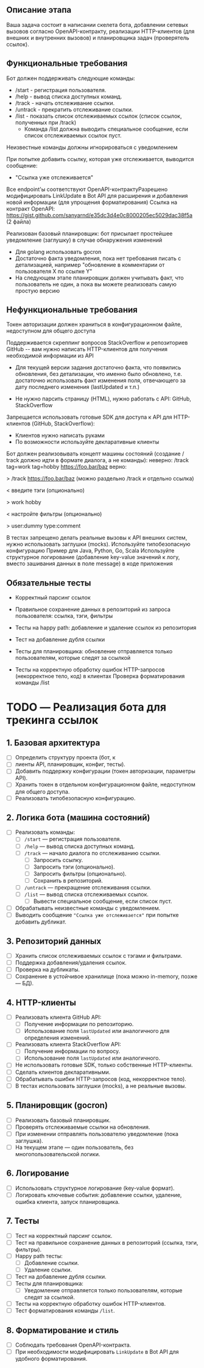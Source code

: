 ## Описание этапа
Ваша задача состоит в написании скелета бота, добавлении сетевых
вызовов согласно OpenAPI-контракту, реализации HTTP-клиентов (для внешних и внутренних вызовов) и планировщика задач (проверятель ссылок).

## Функциональные требования
Бот должен поддерживать следующие команды:
* /start - регистрация пользователя.
* /help - вывод списка доступных команд.
* /track - начать отслеживание ссылки.
* /untrack - прекратить отслеживание ссылки.
* /list - показать список отслеживаемых ссылок (cписок ссылок, полученных при /track)
    * Команда /list должна выводить специальное сообщение, если список отслеживаемых ссылок пуст.

Неизвестные команды должны игнорироваться с уведомлением

При попытке добавить ссылку, которая уже отслеживается, выводится сообщение: 
* "Ссылка уже отслеживается"

Все endpoint'ы соответствуют OpenAPI-контрактуРазрешено модифицировать LinkUpdate в Bot API для расширения
и добавления новой информации (для упрощения
форматирования)
Ссылка на контракт OpenAPI: https://gist.github.com/sanyarnd/e35dc3d4e0c8000205ec5029dac38f5a (2 файла)

Реализован базовый планировщик: бот присылает простейшее
уведомление (заглушку) в случае обнаружения изменений
* Для golang использовать gocron
* Достаточно факта уведомления, пока нет требования писать с
детализацией, например "обновление в комментарии от
пользователя Х по ссылке Y"
* На следующем этапе планировщик должен учитывать факт, что
пользователь не один, а пока вы можете реализовать самую
простую версию


## Нефункциональные требования
Токен авторизации должен храниться в конфигурационном файле,
недоступном для общего доступа

Поддерживается скреппинг вопросов StackOverflow и репозиториев GitHub -- вам нужно написать HTTP-клиентов для получения необходимой информации из API

* Для текущей версии задания достаточно факта, что появились
обновления, без детализации, что именно было обновлено, т.е.
достаточно использовать факт изменения поля, отвечающего за
дату последнего изменения (lastUpdated и т.п.)

* Не нужно парсить страницу (HTML), нужно работать с API: GitHub, StackOverflow

Запрещается использовать готовые SDK для доступа к API для HTTP-клиентов (GitHub, StackOverflow): 
* Клиентов нужно написать руками
* По возможности используйте декларативные клиенты

Бот должен реализовывать концепт машины состояний (создание /
track должно идти в формате диалога, а не команды):
неверно: /track tag=work tag=hobby https://foo.bar/baz
верно: 

\> /track https://foo.bar/baz (можно раздельно /track и отдельно
ссылка)

\< введите тэги (опционально)

\> work hobby

\< настройте фильтры (опционально)

\> user:dummy type:comment

В тестах запрещено делать реальные вызовы к API внешних систем, нужно использовать заглушки (mocks). Используйте типобезопасную конфигурацию Пример для Java, Python, Go, Scala
Используйте структурное логирование (добавление key-value
значений к логу, вместо зашивания данных в поле message) в коде приложения

## Обязательные тесты

* Корректный парсинг ссылок

* Правильное сохранение данных в репозиторий из запроса пользователя: ссылка, тэги, фильтры

* Тесты на happy path: добавление и удаление ссылок из репозитория
* Тест на добавление дубля ссылки
* Тесты для планировщика: обновление отправляется только
пользователям, которые следят за ссылкой
* Тесты на корректную обработку ошибок HTTP-запросов
(некорректное тело, код) в клиентах
Проверка форматирования команды /list

# TODO — Реализация бота для трекинга ссылок

## 1. Базовая архитектура
- [ ] Определить структуру проекта (бот, к
- [ ] лиенты API, планировщик, конфиг, тесты).
- [ ] Добавить поддержку конфигурации (токен авторизации, параметры API).
- [ ] Хранить токен в отдельном конфигурационном файле, недоступном для общего доступа.
- [ ] Реализовать типобезопасную конфигурацию.

## 2. Логика бота (машина состояний)
- [ ] Реализовать команды:
  - [ ] `/start` — регистрация пользователя.
  - [ ] `/help` — вывод списка доступных команд.
  - [ ] `/track` — начало диалога по отслеживанию ссылки.
    - [ ] Запросить ссылку.
    - [ ] Запросить тэги (опционально).
    - [ ] Запросить фильтры (опционально).
    - [ ] Сохранить в репозиторий.
  - [ ] `/untrack` — прекращение отслеживания ссылки.
  - [ ] `/list` — вывод списка отслеживаемых ссылок.
    - [ ] Вывести специальное сообщение, если список пуст.
- [ ] Обрабатывать неизвестные команды с уведомлением.
- [ ] Выводить сообщение `"Ссылка уже отслеживается"` при попытке добавить дубликат.

## 3. Репозиторий данных
- [ ] Хранить список отслеживаемых ссылок с тэгами и фильтрами.
- [ ] Поддержка добавления/удаления ссылок.
- [ ] Проверка на дубликаты.
- [ ] Сохранение в устойчивое хранилище (пока можно in-memory, позже — БД).

## 4. HTTP-клиенты
- [ ] Реализовать клиента GitHub API:
  - [ ] Получение информации по репозиторию.
  - [ ] Использование поля `lastUpdated` или аналогичного для определения изменений.
- [ ] Реализовать клиента StackOverflow API:
  - [ ] Получение информации по вопросу.
  - [ ] Использование поля `lastUpdated` или аналогичного.
- [ ] Не использовать готовые SDK, только собственные HTTP-клиенты.
- [ ] Сделать клиентов декларативными.
- [ ] Обрабатывать ошибки HTTP-запросов (код, некорректное тело).
- [ ] В тестах использовать заглушки (mocks), а не реальные вызовы.

## 5. Планировщик (gocron)
- [ ] Реализовать базовый планировщик.
- [ ] Проверять отслеживаемые ссылки на обновления.
- [ ] При изменении отправлять пользователю уведомление (пока заглушка).
- [ ] На текущем этапе — один пользователь, без многопользовательской логики.

## 6. Логирование
- [ ] Использовать структурное логирование (key-value формат).
- [ ] Логировать ключевые события: добавление ссылки, удаление, ошибка клиента, запуск планировщика.

## 7. Тесты
- [ ] Тест на корректный парсинг ссылок.
- [ ] Тест на правильное сохранение данных в репозиторий (ссылка, тэги, фильтры).
- [ ] Happy path тесты:
  - [ ] Добавление ссылки.
  - [ ] Удаление ссылки.
- [ ] Тест на добавление дубля ссылки.
- [ ] Тесты для планировщика:
  - [ ] Уведомление отправляется только пользователям, которые следят за ссылкой.
- [ ] Тесты на корректную обработку ошибок HTTP-клиентов.
- [ ] Тест форматирования команды `/list`.

## 8. Форматирование и стиль
- [ ] Соблюдать требования OpenAPI-контракта.
- [ ] При необходимости модифицировать `LinkUpdate` в Bot API для удобного форматирования.
